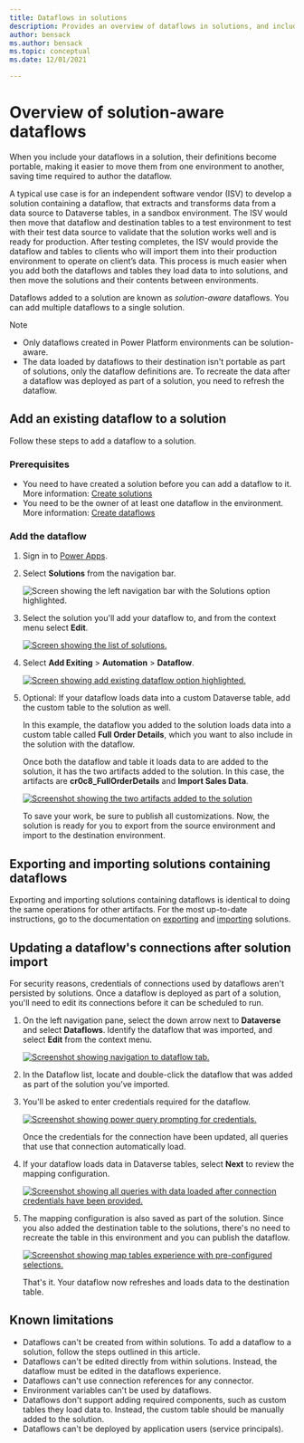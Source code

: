 ```yaml
---
title: Dataflows in solutions
description: Provides an overview of dataflows in solutions, and includes special considerations and limitations.
author: bensack
ms.author: bensack
ms.topic: conceptual 
ms.date: 12/01/2021 

---
```


# Overview of solution-aware dataflows

When you include your dataflows in a solution, their definitions become portable, making it easier to move them from one environment to another, saving time required to author the dataflow.

A typical use case is for an independent software vendor (ISV) to develop a solution containing a dataflow, that extracts and transforms data from a data source to Dataverse tables, in a sandbox environment. The ISV would then move that dataflow and destination tables to a test environment to test with their test data source to validate that the solution works well and is ready for production. After testing completes, the ISV would provide the dataflow and tables to clients who will import them into their production environment to operate on client’s data. This process is much easier when you add both the dataflows and tables they load data to into solutions, and then move the solutions and their contents between environments.

Dataflows added to a solution are known as *solution-aware* dataflows. You can add multiple dataflows to a single solution.

> [!NOTE]
>
> * Only dataflows created in Power Platform environments can be solution-aware.
> * The data loaded by dataflows to their destination isn't portable as part of solutions, only the dataflow definitions are. To recreate the data after a dataflow was deployed as part of a solution, you need to refresh the dataflow.

## Add an existing dataflow to a solution

Follow these steps to add a dataflow to a solution.

### Prerequisites

* You need to have created a solution before you can add a dataflow to it. More information: [Create solutions](/powerapps/maker/data-platform/create-solution)
* You need to be the owner of at least one dataflow in the environment. More information: [Create dataflows](/data-integration/dataflows/dataflows-integration-overview)

### Add the dataflow

1. Sign in to [Power Apps](https://powerapps.microsoft.com).
2. Select **Solutions** from the navigation bar.

   ![Screen showing the left navigation bar with the Solutions option highlighted.](./media/dataflows-solution-awareness/select-solutions-from-left-nav.png)

3. Select the solution you'll add your dataflow to, and from the context menu select **Edit**.

   [![Screen showing the list of solutions.](./media/dataflows-solution-awareness/Solutions_02_EditSolution.png)](./media/dataflows-solution-awareness/Solutions_02_EditSolution.png#lightbox)

4. Select **Add Exiting** > **Automation** > **Dataflow**.

   [![Screen showing add existing dataflow option highlighted.](./media/dataflows-solution-awareness/Solutions_03_AddExistingDataflow.png)](./media/dataflows-solution-awareness/Solutions_03_AddExistingDataflow.png#lightbox)

5. Optional: If your dataflow loads data into a custom Dataverse table, add the custom table to the solution as well.

   In this example, the dataflow you added to the solution loads data into a custom table called **Full Order Details**, which you want to also include in the solution with the dataflow.

   Once both the dataflow and table it loads data to are added to the solution, it has the two artifacts added to the solution. In this case, the artifacts are **cr0c8_FullOrderDetails** and **Import Sales Data**.

    [![Screenshot showing the two artifacts added to the solution](./media/dataflows-solution-awareness/Solutions_06_ComponentsAdded.png)](./media/dataflows-solution-awareness/Solutions_06_ComponentsAdded.png#lightbox)

   To save your work, be sure to publish all customizations. Now, the solution is ready for you to export from the source environment and import to the destination environment.

## Exporting and importing solutions containing dataflows

Exporting and importing solutions containing dataflows is identical to doing the same operations for other artifacts. For the most up-to-date instructions, go to the documentation on [exporting](/powerapps/maker/data-platform/export-solutions) and [importing](/powerapps/maker/data-platform/import-update-export-solutions) solutions.

## Updating a dataflow's connections after solution import

For security reasons, credentials of connections used by dataflows aren't persisted by solutions. Once a dataflow is deployed as part of a solution, you'll need to edit its connections before it can be scheduled to run.

1. On the left navigation pane, select the down arrow next to **Dataverse** and select **Dataflows**. Identify the dataflow that was imported, and select **Edit** from the context menu.

   [![Screenshot showing navigation to dataflow tab.](./media/dataflows-solution-awareness/Solutions_dataflows_after_Import_02.png)](./media/dataflows-solution-awareness/Solutions_dataflows_after_Import_02.png#lightbox)

2. In the Dataflow list, locate and double-click the dataflow that was added as part of the solution you’ve imported.

3. You'll be asked to enter credentials required for the dataflow.

   [![Screenshot showing power query prompting for credentials.](./media/dataflows-solution-awareness/Solutions_dataflows_after_Import_03.png)](./media/dataflows-solution-awareness/Solutions_dataflows_after_Import_03.png#lightbox)

   Once the credentials for the connection have been updated, all queries that use that connection automatically load.

4. If your dataflow loads data in Dataverse tables, select **Next** to review the mapping configuration.

   [![Screenshot showing all queries with data loaded after connection credentials have been provided.](./media/dataflows-solution-awareness/Solutions_dataflows_after_Import_05.png)](./media/dataflows-solution-awareness/Solutions_dataflows_after_Import_05.png#lightbox)

5. The mapping configuration is also saved as part of the solution. Since you also added the destination table to the solutions, there's no need to recreate the table in this environment and you can publish the dataflow.

   [![Screenshot showing map tables experience with pre-configured selections.](./media/dataflows-solution-awareness/Solutions_dataflows_after_Import_06.png)](./media/dataflows-solution-awareness/Solutions_dataflows_after_Import_06.png#lightbox)

   That's it. Your dataflow now refreshes and loads data to the destination table.

## Known limitations

* Dataflows can't be created from within solutions. To add a dataflow to a solution, follow the steps outlined in this article.
* Dataflows can't be edited directly from within solutions. Instead, the dataflow must be edited in the dataflows experience.
* Dataflows can't use connection references for any connector.
* Environment variables can't be used by dataflows.
* Dataflows don't support adding required components, such as custom tables they load data to. Instead, the custom table should be manually added to the solution.
* Dataflows can't be deployed by application users (service principals).
